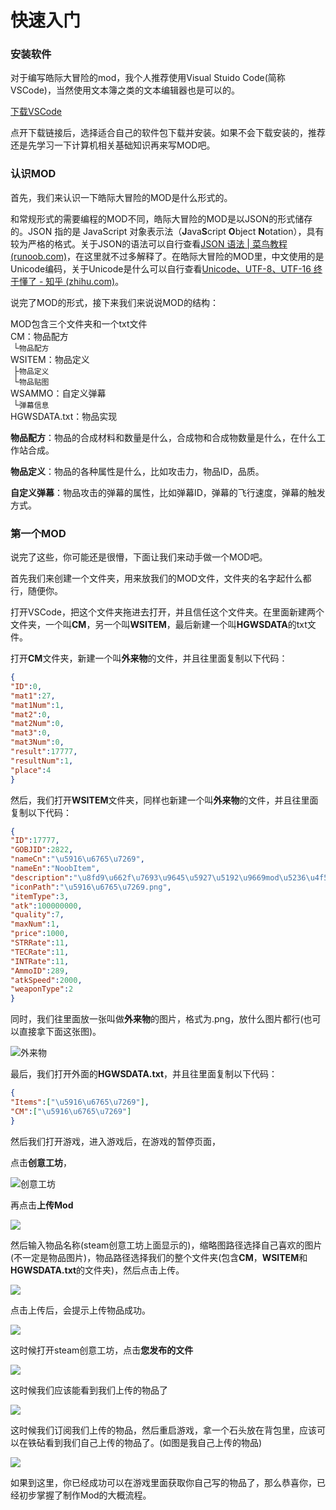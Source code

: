 # 快速入门

### 安装软件

对于编写皓际大冒险的mod，我个人推荐使用Visual Stuido Code(简称VSCode)，当然使用文本簿之类的文本编辑器也是可以的。

[下载VSCode](https://code.visualstudio.com/Download)

点开下载链接后，选择适合自己的软件包下载并安装。如果不会下载安装的，推荐还是先学习一下计算机相关基础知识再来写MOD吧。

### 认识MOD

首先，我们来认识一下皓际大冒险的MOD是什么形式的。

和常规形式的需要编程的MOD不同，皓际大冒险的MOD是以JSON的形式储存的。JSON 指的是 JavaScript 对象表示法（**J**ava**S**cript **O**bject **N**otation），具有较为严格的格式。关于JSON的语法可以自行查看[JSON 语法 | 菜鸟教程 (runoob.com)](https://www.runoob.com/json/json-syntax.html)，在这里就不过多解释了。在皓际大冒险的MOD里，中文使用的是Unicode编码，关于Unicode是什么可以自行查看[Unicode、UTF-8、UTF-16 终于懂了 - 知乎 (zhihu.com)](https://zhuanlan.zhihu.com/p/427488961)。

说完了MOD的形式，接下来我们来说说MOD的结构：

MOD包含三个文件夹和一个txt文件<br>
CM：物品配方<br>
&nbsp;└<code>物品配方</code><br>
WSITEM：物品定义<br>
&nbsp;├<code>物品定义</code><br>
&nbsp;└<code>物品贴图</code><br>
WSAMMO：自定义弹幕<br>
&nbsp;└<code>弹幕信息</code><br>
HGWSDATA.txt：物品实现<br>

**物品配方**：物品的合成材料和数量是什么，合成物和合成物数量是什么，在什么工作站合成。

**物品定义**：物品的各种属性是什么，比如攻击力，物品ID，品质。

**自定义弹幕**：物品攻击的弹幕的属性，比如弹幕ID，弹幕的飞行速度，弹幕的触发方式。

### 第一个MOD

说完了这些，你可能还是很懵，下面让我们来动手做一个MOD吧。

首先我们来创建一个文件夹，用来放我们的MOD文件，文件夹的名字起什么都行，随便你。

打开VSCode，把这个文件夹拖进去打开，并且信任这个文件夹。在里面新建两个文件夹，一个叫**CM**，另一个叫**WSITEM**，最后新建一个叫**HGWSDATA**的txt文件。

打开**CM**文件夹，新建一个叫**外来物**的文件，并且往里面复制以下代码：

```json
{
"ID":0,
"mat1":27,
"mat1Num":1,
"mat2":0,
"mat2Num":0,
"mat3":0,
"mat3Num":0,
"result":17777,
"resultNum":1,
"place":4
}
```

然后，我们打开**WSITEM**文件夹，同样也新建一个叫**外来物**的文件，并且往里面复制以下代码：

```json
{
"ID":17777,
"GOBJID":2822,
"nameCn":"\u5916\u6765\u7269",
"nameEn":"NoobItem",
"description":"\u8fd9\u662f\u7693\u9645\u5927\u5192\u9669mod\u5236\u4f5c\u7684\u5916\u6765\u7269",
"iconPath":"\u5916\u6765\u7269.png",
"itemType":3,
"atk":100000000,
"quality":7,
"maxNum":1,
"price":1000,
"STRRate":11,
"TECRate":11,
"INTRate":11,
"AmmoID":289,
"atkSpeed":2000,
"weaponType":2
}
```

同时，我们往里面放一张叫做**外来物**的图片，格式为.png，放什么图片都行(也可以直接拿下面这张图)。

![外来物](./image/外来物.png)

最后，我们打开外面的**HGWSDATA.txt**，并且往里面复制以下代码：

```json
{
"Items":["\u5916\u6765\u7269"],
"CM":["\u5916\u6765\u7269"]
}
```

然后我们打开游戏，进入游戏后，在游戏的暂停页面，

点击**创意工坊**，

![创意工坊](./image/图片-1.png)

再点击**上传Mod**

![](./image/图片-2.png)

然后输入物品名称(steam创意工坊上面显示的)，缩略图路径选择自己喜欢的图片(不一定是物品图片)，物品路径选择我们的整个文件夹(包含**CM**，**WSITEM**和**HGWSDATA.txt**的文件夹)，然后点击上传。

![](./image/图片-3.png)

点击上传后，会提示上传物品成功。

![](./image/图片-4.png)

这时候打开steam创意工坊，点击**您发布的文件**

![](./image/图片-5.png)

这时候我们应该能看到我们上传的物品了

![](./image/图片-6.png)

这时候我们订阅我们上传的物品，然后重启游戏，拿一个石头放在背包里，应该可以在铁砧看到我们自己上传的物品了。(如图是我自己上传的物品)

![](./image/图片-7.png)

如果到这里，你已经成功可以在游戏里面获取你自己写的物品了，那么恭喜你，已经初步掌握了制作Mod的大概流程。
